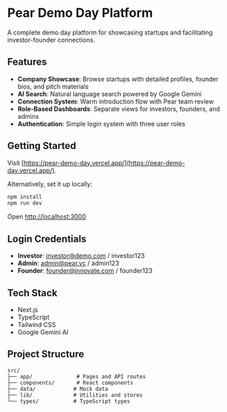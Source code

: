 # Pear Demo Day Platform

A complete demo day platform for showcasing startups and facilitating investor-founder connections.

## Features

- **Company Showcase**: Browse startups with detailed profiles, founder bios, and pitch materials
- **AI Search**: Natural language search powered by Google Gemini
- **Connection System**: Warm introduction flow with Pear team review
- **Role-Based Dashboards**: Separate views for investors, founders, and admins
- **Authentication**: Simple login system with three user roles

## Getting Started

Visit [https://pear-demo-day.vercel.app/](https://pear-demo-day.vercel.app/).

Alternatively, set it up locally:
```bash
npm install
npm run dev
```

Open [http://localhost:3000](http://localhost:3000)

## Login Credentials

- **Investor**: investor@demo.com / investor123
- **Admin**: admin@pear.vc / admin123  
- **Founder**: founder@innovate.com / founder123

## Tech Stack

- Next.js
- TypeScript
- Tailwind CSS
- Google Gemini AI

## Project Structure

```
src/
├── app/              # Pages and API routes
├── components/       # React components
├── data/            # Mock data
├── lib/             # Utilities and stores
└── types/           # TypeScript types
```
